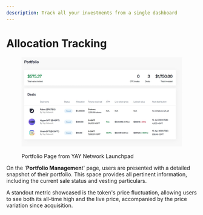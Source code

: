 ```yaml
---
description: Track all your investments from a single dashboard
---
```


# Allocation Tracking

<figure><img src="../.gitbook/assets/image.png" alt="" width="563"><figcaption><p>Portfolio Page from YAY Network Launchpad</p></figcaption></figure>

On the '**Portfolio Managemen**t' page, users are presented with a detailed snapshot of their portfolio. This space provides all pertinent information, including the current sale status and vesting particulars.&#x20;

A standout metric showcased is the token's price fluctuation, allowing users to see both its all-time high and the live price, accompanied by the price variation since acquisition.
